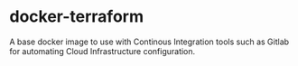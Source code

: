 # docker-terraform
A base docker image to use with Continous Integration tools such as Gitlab for automating Cloud Infrastructure configuration.
